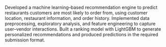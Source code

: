 Developed a machine learning–based recommendation engine to predict restaurants customers are most likely to order from, using customer location, restaurant information, and order history. Implemented data preprocessing, exploratory analysis, and feature engineering to capture user–vendor interactions. Built a ranking model with LightGBM to generate personalized recommendations and produced predictions in the required submission format.
